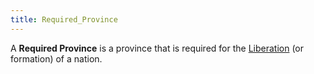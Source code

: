 ```yaml
---
title: Required_Province
---
```


A **Required Province** is a province that is required for the [Liberation](/wiki/index.php?title=Liberation&action=edit&redlink=1 "Liberation (page does not exist)") (or formation) of a nation.
